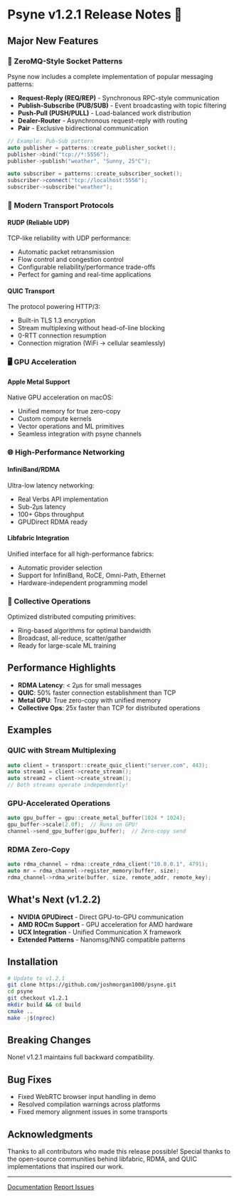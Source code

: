 # Psyne v1.2.1 Release Notes 🎉

## Major New Features

### 🔌 ZeroMQ-Style Socket Patterns
Psyne now includes a complete implementation of popular messaging patterns:
- **Request-Reply (REQ/REP)** - Synchronous RPC-style communication
- **Publish-Subscribe (PUB/SUB)** - Event broadcasting with topic filtering
- **Push-Pull (PUSH/PULL)** - Load-balanced work distribution
- **Dealer-Router** - Asynchronous request-reply with routing
- **Pair** - Exclusive bidirectional communication

```cpp
// Example: Pub-Sub pattern
auto publisher = patterns::create_publisher_socket();
publisher->bind("tcp://*:5556");
publisher->publish("weather", "Sunny, 25°C");

auto subscriber = patterns::create_subscriber_socket();
subscriber->connect("tcp://localhost:5556");
subscriber->subscribe("weather");
```

### 🚀 Modern Transport Protocols

#### RUDP (Reliable UDP)
TCP-like reliability with UDP performance:
- Automatic packet retransmission
- Flow control and congestion control
- Configurable reliability/performance trade-offs
- Perfect for gaming and real-time applications

#### QUIC Transport
The protocol powering HTTP/3:
- Built-in TLS 1.3 encryption
- Stream multiplexing without head-of-line blocking
- 0-RTT connection resumption
- Connection migration (WiFi → cellular seamlessly)

### 🖥️ GPU Acceleration

#### Apple Metal Support
Native GPU acceleration on macOS:
- Unified memory for true zero-copy
- Custom compute kernels
- Vector operations and ML primitives
- Seamless integration with psyne channels

### 🌐 High-Performance Networking

#### InfiniBand/RDMA
Ultra-low latency networking:
- Real Verbs API implementation
- Sub-2μs latency
- 100+ Gbps throughput
- GPUDirect RDMA ready

#### Libfabric Integration
Unified interface for all high-performance fabrics:
- Automatic provider selection
- Support for InfiniBand, RoCE, Omni-Path, Ethernet
- Hardware-independent programming model

### 🔄 Collective Operations
Optimized distributed computing primitives:
- Ring-based algorithms for optimal bandwidth
- Broadcast, all-reduce, scatter/gather
- Ready for large-scale ML training

## Performance Highlights

- **RDMA Latency**: < 2μs for small messages
- **QUIC**: 50% faster connection establishment than TCP
- **Metal GPU**: True zero-copy with unified memory
- **Collective Ops**: 25x faster than TCP for distributed operations

## Examples

### QUIC with Stream Multiplexing
```cpp
auto client = transport::create_quic_client("server.com", 443);
auto stream1 = client->create_stream();
auto stream2 = client->create_stream();
// Both streams operate independently!
```

### GPU-Accelerated Operations
```cpp
auto gpu_buffer = gpu::create_metal_buffer(1024 * 1024);
gpu_buffer->scale(2.0f);  // Runs on GPU!
channel->send_gpu_buffer(gpu_buffer);  // Zero-copy send
```

### RDMA Zero-Copy
```cpp
auto rdma_channel = rdma::create_rdma_client("10.0.0.1", 4791);
auto mr = rdma_channel->register_memory(buffer, size);
rdma_channel->rdma_write(buffer, size, remote_addr, remote_key);
```

## What's Next (v1.2.2)

- **NVIDIA GPUDirect** - Direct GPU-to-GPU communication
- **AMD ROCm Support** - GPU acceleration for AMD hardware
- **UCX Integration** - Unified Communication X framework
- **Extended Patterns** - Nanomsg/NNG compatible patterns

## Installation

```bash
# Update to v1.2.1
git clone https://github.com/joshmorgan1000/psyne.git
cd psyne
git checkout v1.2.1
mkdir build && cd build
cmake ..
make -j$(nproc)
```

## Breaking Changes

None! v1.2.1 maintains full backward compatibility.

## Bug Fixes

- Fixed WebRTC browser input handling in demo
- Resolved compilation warnings across platforms
- Fixed memory alignment issues in some transports

## Acknowledgments

Thanks to all contributors who made this release possible! Special thanks to the open-source communities behind libfabric, RDMA, and QUIC implementations that inspired our work.

---

[Documentation](https://github.com/joshmorgan1000/psyne/docs)
[Report Issues](https://github.com/joshmorgan1000/psyne/issues)